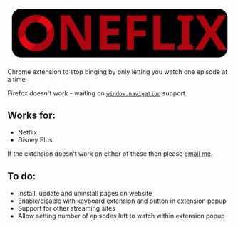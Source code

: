 ![](logo/fullLogo.svg)

Chrome extension to stop binging by only letting you watch one episode at a time

Firefox doesn't work - waiting on [`window.navigation`](https://developer.mozilla.org/en-US/docs/Web/API/Window/navigation#browser_compatibility) support.

## Works for:

-   Netflix
-   Disney Plus

If the extension doesn't work on either of these then please [email me](mailto:joe@joeherbert.dev?subject=Oneflix).

## To do:

-   Install, update and uninstall pages on website
-   Enable/disable with keyboard extension and button in extension popup
-   Support for other streaming sites
-   Allow setting number of episodes left to watch within extension popup
